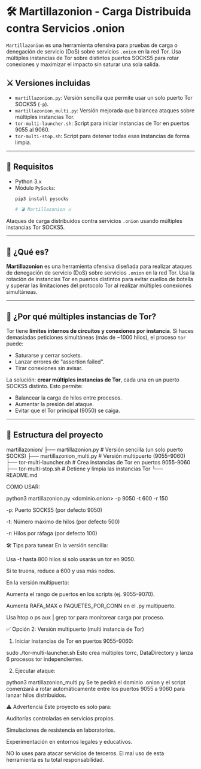 # 🛠️ Martillazonion - Carga Distribuida contra Servicios .onion

`Martillazonion` es una herramienta ofensiva para pruebas de carga o denegación de servicio (DoS) sobre servicios `.onion` en la red Tor. Usa múltiples instancias de Tor sobre distintos puertos SOCKS5 para rotar conexiones y maximizar el impacto sin saturar una sola salida.

## ⚔️ Versiones incluidas

- `martillazonion.py`: Versión sencilla que permite usar un solo puerto Tor SOCKS5 (`-p`).
- `martillazonion_multi.py`: Versión mejorada que balancea ataques sobre múltiples instancias Tor.
- `tor-multi-launcher.sh`: Script para iniciar instancias de Tor en puertos 9055 al 9060.
- `tor-multi-stop.sh`: Script para detener todas esas instancias de forma limpia.

---

## 🚀 Requisitos

- Python 3.x
- Módulo `PySocks`:  
  ```bash
  pip3 install pysocks

  # 💣 Martillazonion ⚔️
Ataques de carga distribuidos contra servicios `.onion` usando múltiples instancias Tor SOCKS5.

---

## 🚀 ¿Qué es?

**Martillazonion** es una herramienta ofensiva diseñada para realizar ataques de denegación de servicio (DoS) sobre servicios `.onion` en la red Tor. Usa la rotación de instancias Tor en puertos distintos para evitar cuellos de botella y superar las limitaciones del protocolo Tor al realizar múltiples conexiones simultáneas.

---

## 🧰 ¿Por qué múltiples instancias de Tor?

Tor tiene **límites internos de circuitos y conexiones por instancia**. Si haces demasiadas peticiones simultáneas (más de ~1000 hilos), el proceso `tor` puede:

- Saturarse y cerrar sockets.
- Lanzar errores de "assertion failed".
- Tirar conexiones sin avisar.

La solución: **crear múltiples instancias de Tor**, cada una en un puerto SOCKS5 distinto. Esto permite:

- Balancear la carga de hilos entre procesos.
- Aumentar la presión del ataque.
- Evitar que el Tor principal (9050) se caiga.

---

## 🧱 Estructura del proyecto

martillazonion/
├── martillazonion.py # Versión sencilla (un solo puerto SOCKS)
├── martillazonion_multi.py # Versión multipuerto (9055–9060)
├── tor-multi-launcher.sh # Crea instancias de Tor en puertos 9055-9060
├── tor-multi-stop.sh # Detiene y limpia las instancias Tor
└── README.md

COMO USAR:

python3 martillazonion.py <dominio.onion> -p 9050 -t 600 -r 150

-p: Puerto SOCKS5 (por defecto 9050)

-t: Número máximo de hilos (por defecto 500)

-r: Hilos por ráfaga (por defecto 100)

🛠️ Tips para tunear
En la versión sencilla:

Usa -t hasta 800 hilos si solo usarás un tor en 9050.

Si te truena, reduce a 600 y usa más nodos.

En la versión multipuerto:

Aumenta el rango de puertos en los scripts (ej. 9055–9070).

Aumenta RAFA_MAX o PAQUETES_POR_CONN en el .py multipuerto.

Usa htop o ps aux | grep tor para monitorear carga por proceso.

✅ Opción 2: Versión multipuerto (multi instancia de Tor)
1. Iniciar instancias de Tor en puertos 9055–9060:

sudo ./tor-multi-launcher.sh
Esto crea múltiples torrc, DataDirectory y lanza 6 procesos tor independientes.

2. Ejecutar ataque:

python3 martillazonion_multi.py
Se te pedirá el dominio .onion y el script comenzará a rotar automáticamente entre los puertos 9055 a 9060 para lanzar hilos distribuidos.

⚠️ Advertencia
Este proyecto es solo para:

Auditorías controladas en servicios propios.

Simulaciones de resistencia en laboratorios.

Experimentación en entornos legales y educativos.

NO lo uses para atacar servicios de terceros. El mal uso de esta herramienta es tu total responsabilidad.
